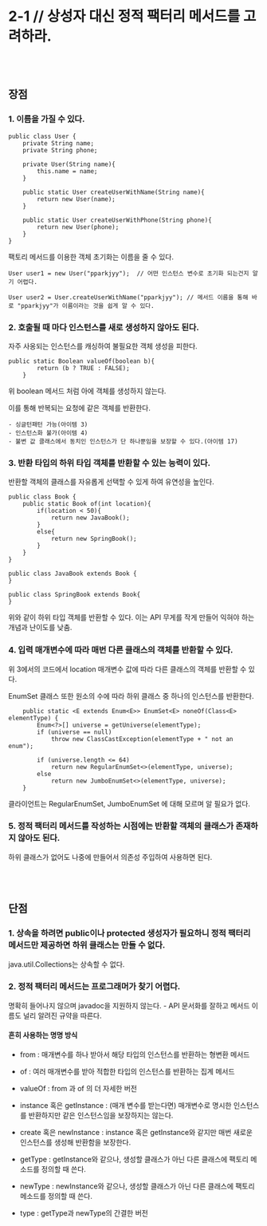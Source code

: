 # 2-1 // 상성자 대신 정적 팩터리 메서드를 고려하라.

<br>
<br>

## 장점

### 1. 이름을 가질 수 있다.

```
public class User {
    private String name;
    private String phone;
    
    private User(String name){
        this.name = name;
    }
    
    public static User createUserWithName(String name){
        return new User(name);
    }

    public static User createUserWithPhone(String phone){
        return new User(phone);
    }
}
```

팩토리 메서드를 이용한 객체 초기화는 이름을 줄 수 있다.

```
User user1 = new User("pparkjyy");  // 어떤 인스턴스 변수로 초기화 되는건지 알기 어렵다.

User user2 = User.createUserWithName("pparkjyy"); // 메서드 이름을 통해 바로 "pparkjyy"가 이름이라는 것을 쉽게 알 수 있다.
```

### 2. 호출될 때 마다 인스턴스를 새로 생성하지 않아도 된다.

자주 사옹되는 인스턴스를 캐싱하여 불필요한 객체 생성을 피한다.

```
public static Boolean valueOf(boolean b){
        return (b ? TRUE : FALSE);
    }
```
위 boolean 메서드 처럼 아에 객체를 생성하지 않는다.

이를 통해 반복되는 요청에 같은 객체를 반환한다.

    - 싱글턴패턴 가능(아이템 3)
    - 인스턴스화 불가(아이템 4)
    - 불변 값 클래스에서 동치인 인스턴스가 단 하나뿐임을 보장할 수 있다.(아이템 17)


### 3. 반환 타입의 하위 타입 객체를 반환할 수 있는 능력이 있다.

반환할 객체의 클래스를 자유롭게 선택할 수 있게 하여 유연성을 높인다.

```
public class Book {
    public static Book of(int location){
        if(location < 50){
            return new JavaBook();
        }
        else{
            return new SpringBook();
        }
    }
}
```
```
public class JavaBook extends Book {
}

public class SpringBook extends Book{
}
```

위와 같이 하위 타입 객체를 반환할 수 있다.
이는 API 무게를 작게 만들어 익혀야 하는 개념과 난이도를 낮춤.

### 4. 입력 매개변수에 따라 매번 다른 클래스의 객체를 반환할 수 있다.

위 3에서의 코드에서 location 매개변수 값에 따라 다른 클래스의 객체를 반환할 수 있다.

EnumSet 클래스 또한 원소의 수에 따라 하위 클래스 중 하나의 인스턴스를 반환한다.

```
    public static <E extends Enum<E>> EnumSet<E> noneOf(Class<E> elementType) {
        Enum<?>[] universe = getUniverse(elementType);
        if (universe == null)
            throw new ClassCastException(elementType + " not an enum");

        if (universe.length <= 64)
            return new RegularEnumSet<>(elementType, universe);
        else
            return new JumboEnumSet<>(elementType, universe);
    }
```

클라이언트는 RegularEnumSet, JumboEnumSet 에 대해 모르며 알 필요가 없다.

### 5. 정적 팩터리 메서드를 작성하는 시점에는 반환할 객체의 클래스가 존재하지 않아도 된다.

하위 클래스가 없어도 나중에 만들어서 의존성 주입하여 사용하면 된다.

<br>
<br>

## 단점

### 1. 상속을 하려면 public이나 protected 생성자가 필요하니 정적 팩터리 메서드만 제공하면 하위 클래스는 만들 수 없다.

java.util.Collections는 상속할 수 없다. 

### 2. 정적 팩터리 메서드는 프로그래머가 찾기 어렵다.

명확히 들어나지 않으며 javadoc을 지원하지 않는다.
    - API 문서화를 잘하고 메서드 이름도 널리 알려진 규약을 따른다.

#### 흔히 사용하는 명명 방식

- from : 매개변수를 하나 받아서 해당 타입의 인스턴스를 반환하는 형변환 메서드

- of : 여러 매개변수를 받아 적합한 타입의 인스턴스를 반환하는 집계 메서드

- valueOf : from 과 of 의 더 자세한 버전

- instance 혹은 getInstance : (매개 변수를 받는다면) 매개변수로 명시한 인스턴스를 반환하지만 같은 인스턴스임을 보장하지는 않는다.

- create 혹은 newInstance : instance 혹은 getInstance와 같지만 매번 새로운 인스턴스를 생성해 반환함을 보장한다.

- getType : getInstance와 같으나, 생성할 클래스가 아닌 다른 클래스에 팩토리 메소드를 정의할 때 쓴다.

- newType : newInstance와 같으나, 생성할 클래스가 아닌 다른 클래스에 팩토리 메소드를 정의할 때 쓴다.

- type : getType과 newType의 간결한 버전


